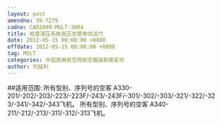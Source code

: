 ```yaml
---
layout: post
amendno: 39-7279
cadno: CAD2009-MULT-36R4
title: 检查液压系统高压总管单向活门
date: 2012-05-15 00:00:00 +0800
effdate: 2012-05-15 00:00:00 +0800
tag: MULT
categories: 中国民用航空局航空器适航审定司
author: 刘延利
---
```


##适用范围:
所有型别、序列号的空客
A330-201/-202/-203/-223/-223F/-243/-243F/-301/-302/-303/-321/-322/-32 3/-341/-342/-343飞机。
所有型别、序列号的空客 A340-211/-212/-213/-311/-312/-313飞机。

